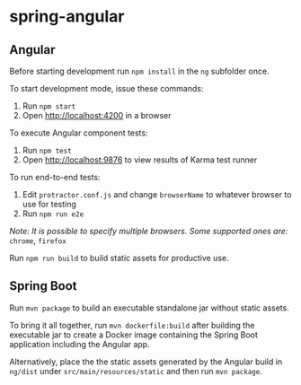 # spring-angular

## Angular

Before starting development run `npm install` in the `ng` subfolder once.

To start development mode, issue these commands:

1. Run `npm start`
1. Open [http://localhost:4200](http://localhost:4200) in a browser

To execute Angular component tests:

1. Run `npm test`
1. Open [http://localhost:9876](http://localhost:9876) to view results of Karma test runner

To run end-to-end tests:

1. Edit `protractor.conf.js` and change `browserName` to whatever browser to use for testing
1. Run `npm run e2e`

*Note: It is possible to specify multiple browsers. Some supported ones are:* `chrome`, `firefox`

Run `npm run build` to build static assets for productive use.

## Spring Boot

Run `mvn package` to build an executable standalone jar without static assets.

To bring it all together, run `mvn dockerfile:build` after building the executable jar to create a Docker image containing the Spring Boot application including the Angular app.

Alternatively, place the the static assets generated by the Angular build in `ng/dist` under `src/main/resources/static` and then run `mvn package`.
